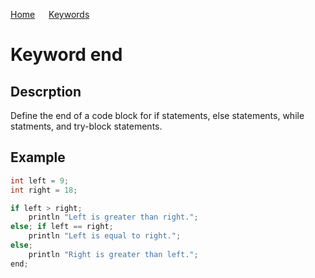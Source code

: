 [Home](https://github.com/puckowski/concert7) <span>&emsp;</span> [Keywords](https://github.com/puckowski/concert7/keywords.html)

# Keyword end

## Descrption

Define the end of a code block for if statements, else statements, while statments, and try-block statements.

## Example

```cpp
int left = 9;
int right = 18;

if left > right;
    println "Left is greater than right.";
else; if left == right;
    println "Left is equal to right.";
else;
    println "Right is greater than left.";
end;
```
